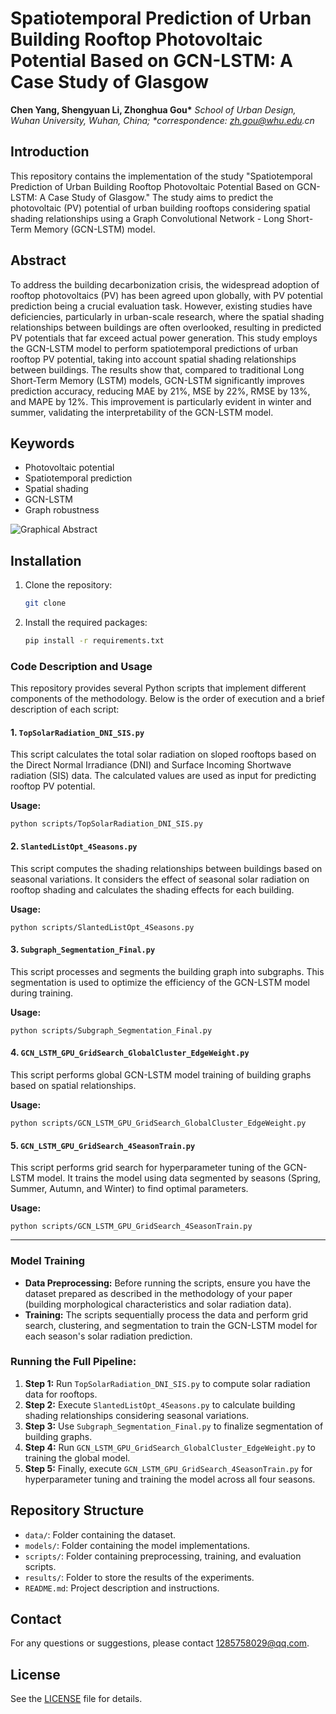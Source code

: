 # Spatiotemporal Prediction of Urban Building Rooftop Photovoltaic Potential Based on GCN-LSTM: A Case Study of Glasgow

**Chen Yang, Shengyuan Li, Zhonghua Gou\***
_School of Urban Design, Wuhan University, Wuhan, China;_
_\*correspondence: zh.gou@whu.edu.cn_

## Introduction

This repository contains the implementation of the study "Spatiotemporal Prediction of Urban Building Rooftop Photovoltaic Potential Based on GCN-LSTM: A Case Study of Glasgow." The study aims to predict the photovoltaic (PV) potential of urban building rooftops considering spatial shading relationships using a Graph Convolutional Network - Long Short-Term Memory (GCN-LSTM) model.

## Abstract

To address the building decarbonization crisis, the widespread adoption of rooftop photovoltaics (PV) has been agreed upon globally, with PV potential prediction being a crucial evaluation task. However, existing studies have deficiencies, particularly in urban-scale research, where the spatial shading relationships between buildings are often overlooked, resulting in predicted PV potentials that far exceed actual power generation. This study employs the GCN-LSTM model to perform spatiotemporal predictions of urban rooftop PV potential, taking into account spatial shading relationships between buildings. The results show that, compared to traditional Long Short-Term Memory (LSTM) models, GCN-LSTM significantly improves prediction accuracy, reducing MAE by 21%, MSE by 22%, RMSE by 13%, and MAPE by 12%. This improvement is particularly evident in winter and summer, validating the interpretability of the GCN-LSTM model.

## Keywords

- Photovoltaic potential
- Spatiotemporal prediction
- Spatial shading
- GCN-LSTM
- Graph robustness

![Graphical Abstract](./images/Graphical_Abstract.png)

## Installation

1. Clone the repository:
   ```sh
   git clone
   ```
2. Install the required packages:
   ```sh
   pip install -r requirements.txt
   ```

### **Code Description and Usage**

This repository provides several Python scripts that implement different components of the methodology. Below is the order of execution and a brief description of each script:

#### **1. `TopSolarRadiation_DNI_SIS.py`**

This script calculates the total solar radiation on sloped rooftops based on the Direct Normal Irradiance (DNI) and Surface Incoming Shortwave radiation (SIS) data. The calculated values are used as input for predicting rooftop PV potential.

**Usage:**

```
python scripts/TopSolarRadiation_DNI_SIS.py
```

#### **2. `SlantedListOpt_4Seasons.py`**

This script computes the shading relationships between buildings based on seasonal variations. It considers the effect of seasonal solar radiation on rooftop shading and calculates the shading effects for each building.

**Usage:**

```
python scripts/SlantedListOpt_4Seasons.py
```

#### **3. `Subgraph_Segmentation_Final.py`**

This script processes and segments the building graph into subgraphs. This segmentation is used to optimize the efficiency of the GCN-LSTM model during training.

**Usage:**

```
python scripts/Subgraph_Segmentation_Final.py
```

#### **4. `GCN_LSTM_GPU_GridSearch_GlobalCluster_EdgeWeight.py`**

This script performs global GCN-LSTM model training of building graphs based on spatial relationships.

**Usage:**

```
python scripts/GCN_LSTM_GPU_GridSearch_GlobalCluster_EdgeWeight.py
```

#### **5. `GCN_LSTM_GPU_GridSearch_4SeasonTrain.py`**

This script performs grid search for hyperparameter tuning of the GCN-LSTM model. It trains the model using data segmented by seasons (Spring, Summer, Autumn, and Winter) to find optimal parameters.

**Usage:**

```
python scripts/GCN_LSTM_GPU_GridSearch_4SeasonTrain.py
```

------

### **Model Training**

- **Data Preprocessing:** Before running the scripts, ensure you have the dataset prepared as described in the methodology of your paper (building morphological characteristics and solar radiation data).
- **Training:** The scripts sequentially process the data and perform grid search, clustering, and segmentation to train the GCN-LSTM model for each season's solar radiation prediction.

### **Running the Full Pipeline:**

1. **Step 1:** Run `TopSolarRadiation_DNI_SIS.py` to compute solar radiation data for rooftops.
2. **Step 2:** Execute `SlantedListOpt_4Seasons.py` to calculate building shading relationships considering seasonal variations.
3. **Step 3:** Use `Subgraph_Segmentation_Final.py` to finalize segmentation of building graphs.
4. **Step 4:** Run `GCN_LSTM_GPU_GridSearch_GlobalCluster_EdgeWeight.py` to training the global model.
5. **Step 5:** Finally, execute `GCN_LSTM_GPU_GridSearch_4SeasonTrain.py` for hyperparameter tuning and training the model across all four seasons.

## Repository Structure

- `data/`: Folder containing the dataset.
- `models/`: Folder containing the model implementations.
- `scripts/`: Folder containing preprocessing, training, and evaluation scripts.
- `results/`: Folder to store the results of the experiments.
- `README.md`: Project description and instructions.

## Contact

For any questions or suggestions, please contact 1285758029@qq.com.

## License

See the [LICENSE](LICENSE) file for details.
